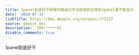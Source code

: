 ```yaml
---
title: 1panel到底好不好用为啥自己手动安装的应用在1panel里不能显示
date: '2024-07-15'
linkTitle: https://bbs.deepin.org/en/post/275137
source: deepin_bbs
description:  180******92 
disable_comments: true
---
```

1panel到底好不
